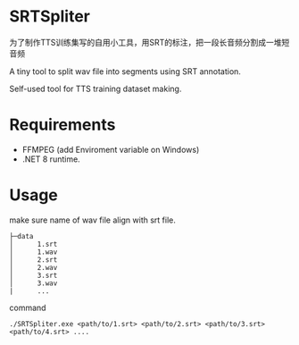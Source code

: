 # SRTSpliter

为了制作TTS训练集写的自用小工具，用SRT的标注，把一段长音频分割成一堆短音频

A tiny tool to split wav file into segments using SRT annotation.

Self-used tool for TTS training dataset making. 

# Requirements

- FFMPEG (add Enviroment variable on Windows)
- .NET 8 runtime.

# Usage
make sure name of wav file align with srt file.

```
├─data
│      1.srt
│      1.wav
│      2.srt
│      2.wav
│      3.srt
│      3.wav
|      ...
```

command

```./SRTSpliter.exe <path/to/1.srt> <path/to/2.srt> <path/to/3.srt> <path/to/4.srt> ....```

